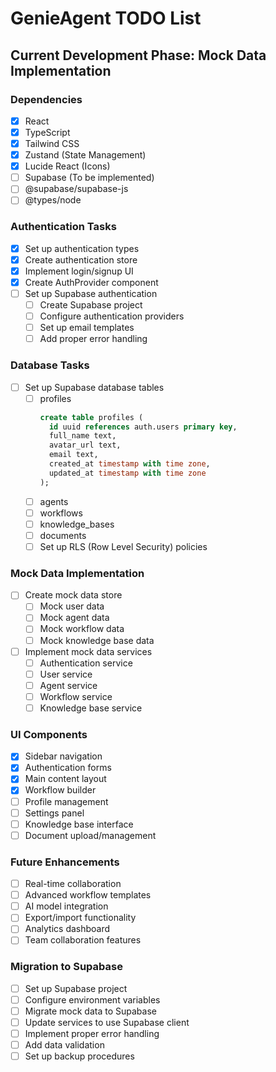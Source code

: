 # GenieAgent TODO List

## Current Development Phase: Mock Data Implementation

### Dependencies

- [x] React
- [x] TypeScript
- [x] Tailwind CSS
- [x] Zustand (State Management)
- [x] Lucide React (Icons)
- [ ] Supabase (To be implemented)
- [ ] @supabase/supabase-js
- [ ] @types/node

### Authentication Tasks

- [x] Set up authentication types
- [x] Create authentication store
- [x] Implement login/signup UI
- [x] Create AuthProvider component
- [ ] Set up Supabase authentication
  - [ ] Create Supabase project
  - [ ] Configure authentication providers
  - [ ] Set up email templates
  - [ ] Add proper error handling

### Database Tasks

- [ ] Set up Supabase database tables
  - [ ] profiles
    ```sql
    create table profiles (
      id uuid references auth.users primary key,
      full_name text,
      avatar_url text,
      email text,
      created_at timestamp with time zone,
      updated_at timestamp with time zone
    );
    ```
  - [ ] agents
  - [ ] workflows
  - [ ] knowledge_bases
  - [ ] documents
  - [ ] Set up RLS (Row Level Security) policies

### Mock Data Implementation

- [ ] Create mock data store
  - [ ] Mock user data
  - [ ] Mock agent data
  - [ ] Mock workflow data
  - [ ] Mock knowledge base data
- [ ] Implement mock data services
  - [ ] Authentication service
  - [ ] User service
  - [ ] Agent service
  - [ ] Workflow service
  - [ ] Knowledge base service

### UI Components

- [x] Sidebar navigation
- [x] Authentication forms
- [x] Main content layout
- [x] Workflow builder
- [ ] Profile management
- [ ] Settings panel
- [ ] Knowledge base interface
- [ ] Document upload/management

### Future Enhancements

- [ ] Real-time collaboration
- [ ] Advanced workflow templates
- [ ] AI model integration
- [ ] Export/import functionality
- [ ] Analytics dashboard
- [ ] Team collaboration features

### Migration to Supabase

- [ ] Set up Supabase project
- [ ] Configure environment variables
- [ ] Migrate mock data to Supabase
- [ ] Update services to use Supabase client
- [ ] Implement proper error handling
- [ ] Add data validation
- [ ] Set up backup procedures
